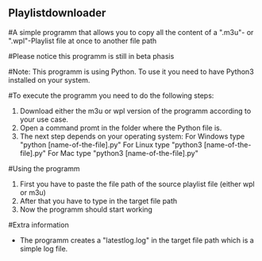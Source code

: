 ## Playlistdownloader
#A simple programm that allows you to copy all the content of a ".m3u"- or ".wpl"-Playlist file at once to another file path

#Please notice this programm is still in beta phasis

#Note: This programm is using Python. To use it you need to have Python3 installed on your system.

#To execute the programm you need to do the following steps:
1. Download either the m3u or wpl version of the programm according to your use case.
2. Open a command promt in the folder where the Python file is.
3. The next step depends on your operating system:
   For Windows type "python [name-of-the-file].py"
   For Linux type "python3 [name-of-the-file].py"
   For Mac type "python3 [name-of-the-file].py"

#Using the programm
1. First you have to paste the file path of the source playlist file (either wpl or m3u)
2. After that you have to type in the target file path
3. Now the programm should start working

#Extra information
- The programm creates a "latestlog.log" in the target file path which is a simple log file.
